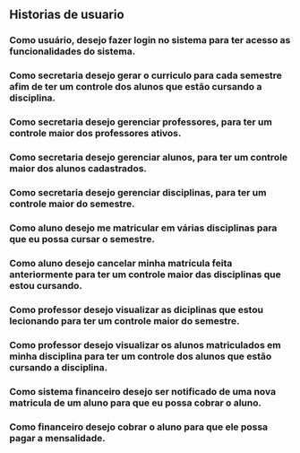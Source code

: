 ## Historias de usuario

### Como usuário, desejo fazer login no sistema para ter acesso as funcionalidades do sistema.

### Como secretaria desejo gerar o curriculo para cada semestre afim de ter um controle dos alunos que estão cursando a disciplina.

### Como secretaria desejo gerenciar professores, para ter um controle maior dos professores ativos.

### Como secretaria desejo gerenciar alunos, para ter um controle maior dos alunos cadastrados.

### Como secretaria desejo gerenciar disciplinas, para ter um controle maior do semestre.

### Como aluno desejo me matricular em várias disciplinas para que eu possa cursar o semestre.

### Como aluno desejo cancelar minha matrícula feita anteriormente para ter um controle maior das disciplinas que estou cursando.

### Como professor desejo visualizar as diciplinas que estou lecionando para ter um controle maior do semestre.

### Como professor desejo visualizar os alunos matriculados em minha disciplina para ter um controle dos alunos que estão cursando a disciplina.

### Como sistema financeiro desejo ser notificado de uma nova matricula de um aluno para que eu possa cobrar o aluno.

### Como financeiro desejo cobrar o aluno para que ele possa pagar a mensalidade.

